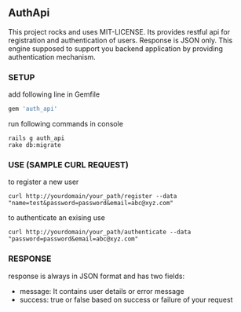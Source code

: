 ## AuthApi

This project rocks and uses MIT-LICENSE. Its provides restful api for registration and authentication of users. Response is JSON only. This engine supposed to support you backend application by providing authentication mechanism.

### SETUP

add following line in Gemfile

```ruby
gem 'auth_api'
```

run following commands in console

```console
rails g auth_api
rake db:migrate
```

### USE (SAMPLE CURL REQUEST)

to register a new user

```console
curl http://yourdomain/your_path/register --data "name=test&password=password&email=abc@xyz.com" 
```
to authenticate an exising use

```console
curl http://yourdomain/your_path/authenticate --data "password=password&email=abc@xyz.com" 
```

### RESPONSE
response is always in JSON format and has two fields: 

* message: It contains user details or error message
* success: true or false based on success or failure of your request
